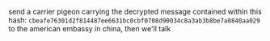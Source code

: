 send a carrier pigeon carrying the decrypted message contained within this hash: 
`cbeafe76301d2f814487ee6631bc0cbf0708d90034c8a3ab3b8be7a0840aa029`
to the american embassy in china, then we'll talk
